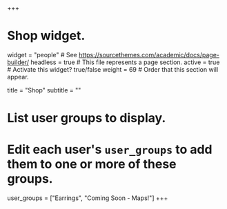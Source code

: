 +++
# Shop widget.
widget = "people"  # See https://sourcethemes.com/academic/docs/page-builder/
headless = true  # This file represents a page section.
active = true  # Activate this widget? true/false
weight = 69  # Order that this section will appear.

title = "Shop"
subtitle = ""

# List user groups to display.
#   Edit each user's `user_groups` to add them to one or more of these groups.
user_groups = ["Earrings", "Coming Soon - Maps!"]
+++
